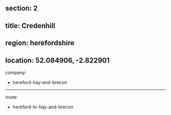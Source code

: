 section: 2
----
title: Credenhill
----
region: herefordshire
----
location: 52.084906, -2.822901
----
company:
- hereford-hay-and-brecon
----
route:
- hereford-to-hay-and-brecon
